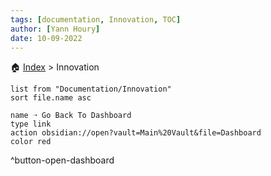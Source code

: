 ```yaml
---
tags: [documentation, Innovation, TOC]
author: [Yann Houry]
date: 10-09-2022
---
```


🏠 [Index](obsidian://open?vault=Main%20Vault&file=Documentation%2FDocumentation%20TOC) > Innovation
```dataview
list from "Documentation/Innovation"
sort file.name asc
```

```button
name ➝ Go Back To Dashboard
type link
action obsidian://open?vault=Main%20Vault&file=Dashboard
color red 
```
^button-open-dashboard